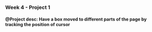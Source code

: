 ### Week 4 - Project 1 
#### @Project desc: Have a box moved to different parts of the page by tracking the position of cursor